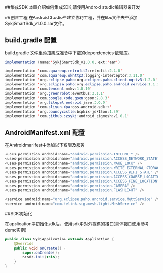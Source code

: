 ##集成SDK
本章介绍如何集成SDK,请使用Android studio编辑器来开发


##创建工程
在Android Studio中建立你的工程，并在libs文件夹中添加SykjSmartSdk_v1.0.0.aar文件。


## build.gradle 配置
build.gradle 文件里添加集成准备中下载的dependencies 依赖库。  
```java
implementation (name:'SykjSmartSdk_v1.0.0, ext:'aar')

implementation 'com.squareup.retrofit2:retrofit:2.4.0'
implementation 'com.squareup.okhttp3:logging-interceptor:3.11.0'
implementation 'org.eclipse.paho:org.eclipse.paho.client.mqttv3:1.2.0'
implementation 'org.eclipse.paho:org.eclipse.paho.android.service:1.1.1'
implementation 'com.tencent:mmkv:1.0.10'
implementation 'org.greenrobot:eventbus:3.1.1'
implementation 'com.google.code.gson:gson:2.8.3'
implementation 'org.litepal.android:java:3.0.0'
implementation 'com.aliyun.dpa:oss-android-sdk:+'
implementation 'org.bouncycastle:bcpkix-jdk15on:1.59'
implementation 'com.github.szsykj:android_sigmesh:v1.0.1'
```

## AndroidManifest.xml 配置
在Androidmanifest中添加以下权限及服务
```java
<uses-permission android:name="android.permission.INTERNET" />
<uses-permission android:name="android.permission.ACCESS_NETWORK_STATE" />
<uses-permission android:name="android.permission.WAKE_LOCK" />
<uses-permission android:name="android.permission.WRITE_EXTERNAL_STORAGE" />
<uses-permission android:name="android.permission.ACCESS_WIFI_STATE" />
<uses-permission android:name="android.permission.ACCESS_COARSE_LOCATION" />
<uses-permission android:name="android.permission.ACCESS_FINE_LOCATION" />
<uses-permission android:name="android.permission.CAMERA" />
<uses-permission android:name="android.permission.FLASHLIGHT" />

<service android:name="org.eclipse.paho.android.service.MqttService" />
<service android:name="com.telink.sig.mesh.light.MeshService" />

```
##SDK初始化

在application中初始化sdk后，使用sdk中对外提供的接口(具体接口使用参考demo实例)

```java
public class SykjApplication extends Application {
    @Override
    public void onCreate() {
        super.onCreate();
        SYSdk.init(this);
    }
}
```

